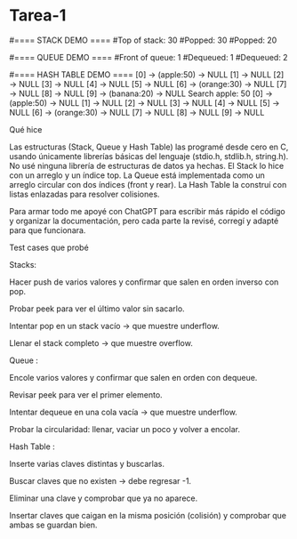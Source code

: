 # Tarea-1
#==== STACK DEMO ====
#Top of stack: 30
#Popped: 30
#Popped: 20

#==== QUEUE DEMO ====
#Front of queue: 1
#Dequeued: 1
#Dequeued: 2

#==== HASH TABLE DEMO ====
[0] -> (apple:50) -> NULL
[1] -> NULL
[2] -> NULL
[3] -> NULL
[4] -> NULL
[5] -> NULL
[6] -> (orange:30) -> NULL
[7] -> NULL
[8] -> NULL
[9] -> (banana:20) -> NULL
Search apple: 50
[0] -> (apple:50) -> NULL
[1] -> NULL
[2] -> NULL
[3] -> NULL
[4] -> NULL
[5] -> NULL
[6] -> (orange:30) -> NULL
[7] -> NULL
[8] -> NULL
[9] -> NULL

Qué hice

Las estructuras (Stack, Queue y Hash Table) las programé desde cero en C, usando únicamente librerías básicas del lenguaje (stdio.h, stdlib.h, string.h).
No usé ninguna librería de estructuras de datos ya hechas.
El Stack lo hice con un arreglo y un índice top.
La Queue está implementada como un arreglo circular con dos índices (front y rear).
La Hash Table la construí con listas enlazadas para resolver colisiones.

Para armar todo me apoyé con ChatGPT para escribir más rápido el código y organizar la documentación, pero cada parte la revisé, corregí y adapté para que funcionara.

Test cases que probé

Stacks:

Hacer push de varios valores y confirmar que salen en orden inverso con pop.

Probar peek para ver el último valor sin sacarlo.

Intentar pop en un stack vacío → que muestre underflow.

Llenar el stack completo → que muestre overflow.

Queue :

Encole varios valores y confirmar que salen en orden con dequeue.

Revisar peek para ver el primer elemento.

Intentar dequeue en una cola vacía → que muestre underflow.

Probar la circularidad: llenar, vaciar un poco y volver a encolar.

Hash Table :

Inserte varias claves distintas y buscarlas.

Buscar claves que no existen → debe regresar -1.

Eliminar una clave y comprobar que ya no aparece.

Insertar claves que caigan en la misma posición (colisión) y comprobar que ambas se guardan bien.
